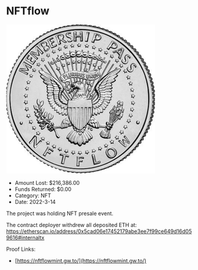 # NFTflow
![NFTflow](/rektimages/NFTflow.png)
- Amount Lost: $216,386.00
- Funds Returned: $0.00
- Category: NFT
- Date: 2022-3-14

The project was holding NFT presale event.  
  
The contract deployer withdrew all deposited ETH at:  
https://etherscan.io/address/0x5cad06e17452179abe3ee7f99ce649d16d059616#internaltx


Proof Links:
- [https://nftflowmint.gw.to/](https://nftflowmint.gw.to/)


